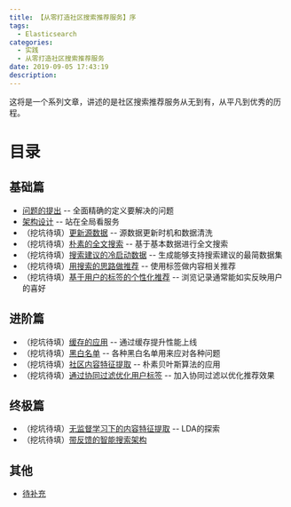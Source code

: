 ```yaml
---
title: 【从零打造社区搜索推荐服务】序
tags:
  - Elasticsearch
categories:
  - 实践
  - 从零打造社区搜索推荐服务
date: 2019-09-05 17:43:19
description:
---
```


这将是一个系列文章，讲述的是社区搜索推荐服务从无到有，从平凡到优秀的历程。

目录
====

基础篇
----

- [问题的提出](/posts/practice/0sc/0sc-target/) -- 全面精确的定义要解决的问题
- [架构设计](/posts/practice/0sc/0sc-artch/) -- 站在全局看服务
- （挖坑待填）[更新源数据]() -- 源数据更新时机和数据清洗
- （挖坑待填）[朴素的全文搜索]() -- 基于基本数据进行全文搜索
- （挖坑待填）[搜索建议的冷启动数据]() -- 生成能够支持搜索建议的最简数据集
- （挖坑待填）[用搜索的思路做推荐]() -- 使用标签做内容相关推荐
- （挖坑待填）[基于用户的标签的个性化推荐]() -- 浏览记录通常能如实反映用户的喜好

进阶篇
----

- （挖坑待填）[缓存的应用]() -- 通过缓存提升性能上线
- （挖坑待填）[黑白名单]() -- 各种黑白名单用来应对各种问题
- （挖坑待填）[社区内容特征提取]() -- 朴素贝叶斯算法的应用
- （挖坑待填）[通过协同过滤优化用户标签]() -- 加入协同过滤以优化推荐效果

终极篇
----

- （挖坑待填）[无监督学习下的内容特征提取]() -- LDA的探索
- （挖坑待填）[带反馈的智能搜索架构]()


其他
----

- [待补充]()
